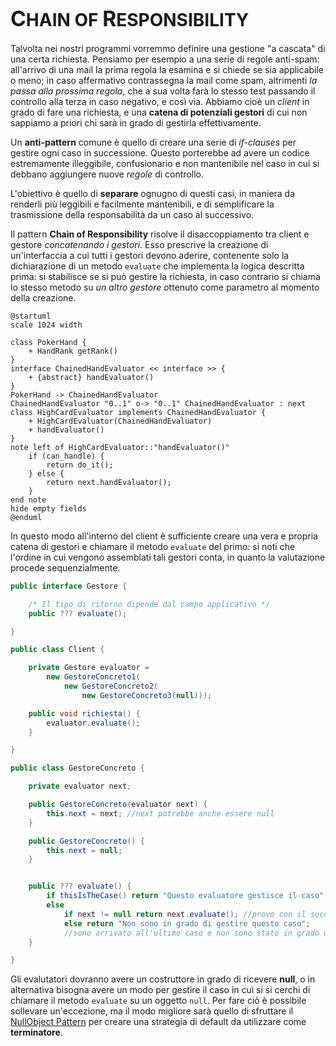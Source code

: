 # <big>C</big>HAIN OF <big>R</big>ESPONSIBILITY

Talvolta nei nostri programmi vorremmo definire una gestione "a cascata" di una certa richiesta.
Pensiamo per esempio a una serie di regole anti-spam: all'arrivo di una mail la prima regola la esamina e si chiede se sia applicabile o meno; in caso affermativo contrassegna la mail come spam, altrimenti _la passa alla prossima regola_, che a sua volta farà lo stesso test passando il controllo alla terza in caso negativo, e così via.
Abbiamo cioè un _client_ in grado di fare una richiesta, e una __catena di potenziali gestori__ di cui non sappiamo a priori chi sarà in grado di gestirla effettivamente.

Un __anti-pattern__ comune è quello di creare una serie di _if-clauses_ per gestire ogni caso in successione.
Questo porterebbe ad avere un codice estremamente illeggibile, confusionario e non mantenibile nel caso in cui si debbano aggiungere nuove _regole_ di controllo. 

L'obiettivo è quello di __separare__ ognugno di questi casi, in maniera da renderli più leggibili e facilmente mantenibili, e di semplificare la trasmissione della responsabilità da un caso al successivo.

Il pattern __Chain of Responsibility__ risolve il disaccoppiamento tra client e gestore _concatenando i gestori_.
Esso prescrive la creazione di un'interfaccia a cui tutti i gestori devono aderire, contenente solo la dichiarazione di un metodo `evaluate` che implementa la logica descritta prima: si stabilisce se si può gestire la richiesta, in caso contrario si chiama lo stesso metodo su _un altro gestore_ ottenuto come parametro al momento della creazione.

```plantuml
@startuml
scale 1024 width

class PokerHand {
    + HandRank getRank()
}
interface ChainedHandEvaluator << interface >> {
    + {abstract} handEvaluator()
}
PokerHand -> ChainedHandEvaluator
ChainedHandEvaluator "0..1" o-> "0..1" ChainedHandEvaluator : next
class HighCardEvaluator implements ChainedHandEvaluator {
    + HighCardEvaluator(ChainedHandEvaluator)
    + handEvaluator()
}
note left of HighCardEvaluator::"handEvaluator()" 
    if (can_handle) { 
        return do_it(); 
    } else { 
        return next.handEvaluator(); 
    }
end note
hide empty fields
@enduml
```

In questo modo all'interno del client è sufficiente creare una vera e propria catena di gestori e chiamare il metodo `evaluate` del primo: si noti che l'ordine in cui vengono assemblati tali gestori conta, in quanto la valutazione procede sequenzialmente.

```java
public interface Gestore {

    /* Il tipo di ritorno dipende dal campo applicativo */
    public ??? evaluate(); 

}

public class Client {

    private Gestore evaluator = 
        new GestoreConcreto1(
            new GestoreConcreto2(
                new GestoreConcreto3(null)));

    public void richiesta() {
        evaluator.evaluate();
    }

}

public class GestoreConcreto {

    private evaluator next;

    public GestoreConcreto(evaluator next) {
        this.next = next; //next potrebbe anche essere null
    }

    public GestoreConcreto() {
        this.next = null;
    }


    public ??? evaluate() {
        if thisIsTheCase() return "Questo evaluatore gestisce il caso";
        else  
            if next != null return next.evaluate(); //provo con il successivo
            else return "Non sono in grado di gestire questo caso";
            //sono arrivato all'ultimo caso e non sono stato in grado di gestirlo
    }

}

```
Gli evalutatori dovranno avere un costruttore in grado di ricevere __null__, o in alternativa bisogna avere un modo per gestire il caso in cui si si cerchi di chiamare il metodo `evaluate` su un oggetto `null`.
Per fare ciò è possibile sollevare un'eccezione, ma il modo migliore sarà quello di sfruttare il [NullObject Pattern](06_nullobject.md) per creare una strategia di default da utilizzare come __terminatore__.